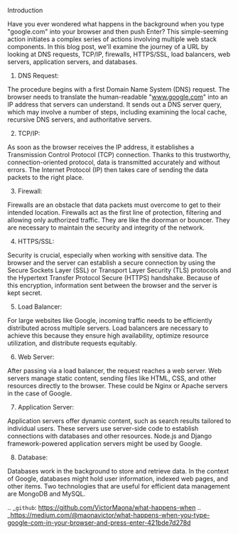 Introduction

Have you ever wondered what happens in the background when you type "google.com" into your browser and then push Enter? This simple-seeming action initiates a complex series of actions involving multiple web stack components. In this blog post, we'll examine the journey of a URL by looking at DNS requests, TCP/IP, firewalls, HTTPS/SSL, load balancers, web servers, application servers, and databases.

1. DNS Request:

The procedure begins with a first Domain Name System (DNS) request. The browser needs to translate the human-readable "www.google.com" into an IP address that servers can understand. It sends out a DNS server query, which may involve a number of steps, including examining the local cache, recursive DNS servers, and authoritative servers.

2. TCP/IP:

As soon as the browser receives the IP address, it establishes a Transmission Control Protocol (TCP) connection. Thanks to this trustworthy, connection-oriented protocol, data is transmitted accurately and without errors. The Internet Protocol (IP) then takes care of sending the data packets to the right place.

3. Firewall:

Firewalls are an obstacle that data packets must overcome to get to their intended location. Firewalls act as the first line of protection, filtering and allowing only authorized traffic. They are like the doorman or bouncer. They are necessary to maintain the security and integrity of the network.

4. HTTPS/SSL:

Security is crucial, especially when working with sensitive data. The browser and the server can establish a secure connection by using the Secure Sockets Layer (SSL) or Transport Layer Security (TLS) protocols and the Hypertext Transfer Protocol Secure (HTTPS) handshake. Because of this encryption, information sent between the browser and the server is kept secret.

5. Load Balancer:

For large websites like Google, incoming traffic needs to be efficiently distributed across multiple servers. Load balancers are necessary to achieve this because they ensure high availability, optimize resource utilization, and distribute requests equitably.

6. Web Server:

After passing via a load balancer, the request reaches a web server. Web servers manage static content, sending files like HTML, CSS, and other resources directly to the browser. These could be Nginx or Apache servers in the case of Google.

7. Application Server:

Application servers offer dynamic content, such as search results tailored to individual users. These servers use server-side code to establish connections with databases and other resources. Node.js and Django framework-powered application servers might be used by Google.

8. Database:

Databases work in the background to store and retrieve data. In the context of Google, databases might hold user information, indexed web pages, and other items. Two technologies that are useful for efficient data management are MongoDB and MySQL.

.. _`github`: https://github.com/VictorMaona/what-happens-when
.. _https://medium.com/@maonavictor/what-happens-when-you-type-google-com-in-your-browser-and-press-enter-421bde7d278d
